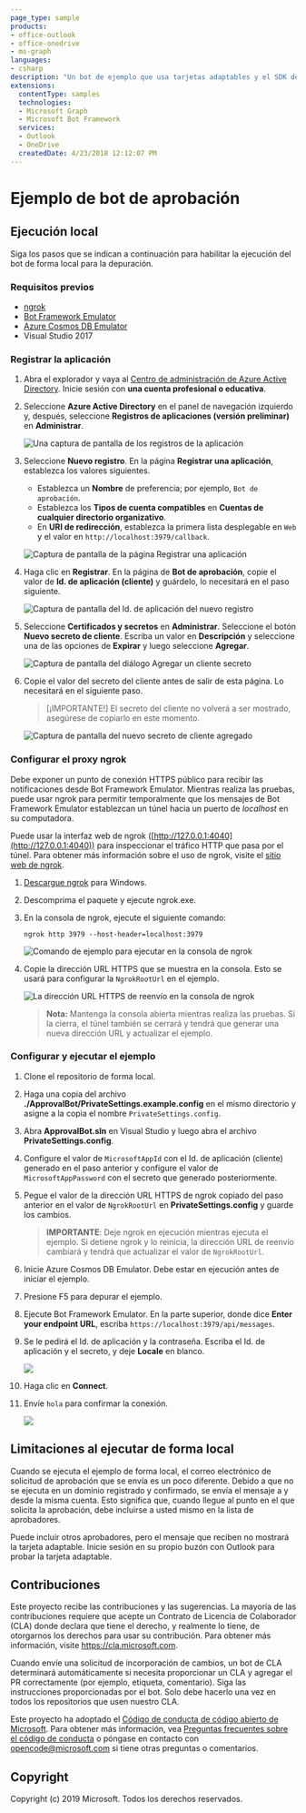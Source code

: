 ```yaml
---
page_type: sample
products:
- office-outlook
- office-onedrive
- ms-graph
languages:
- csharp
description: "Un bot de ejemplo que usa tarjetas adaptables y el SDK de .NET Graph para enviar mensajes que requieren acción y que solicitan aprobación para publicar archivos en OneDrive."
extensions:
  contentType: samples
  technologies:
  - Microsoft Graph
  - Microsoft Bot Framework
  services:
  - Outlook
  - OneDrive
  createdDate: 4/23/2018 12:12:07 PM
---
```

# Ejemplo de bot de aprobación

## Ejecución local

Siga los pasos que se indican a continuación para habilitar la ejecución del bot de forma local para la depuración.

### Requisitos previos

- [ngrok](https://ngrok.com/)
- [Bot Framework Emulator](https://github.com/Microsoft/BotFramework-Emulator/releases)
- [Azure Cosmos DB Emulator](https://docs.microsoft.com/es-es/azure/cosmos-db/local-emulator)
- Visual Studio 2017

### Registrar la aplicación

1. Abra el explorador y vaya al [Centro de administración de Azure Active Directory](https://aad.portal.azure.com). Inicie sesión con **una cuenta profesional o educativa**.

1. Seleccione **Azure Active Directory** en el panel de navegación izquierdo y, después, seleccione **Registros de aplicaciones (versión preliminar)** en **Administrar**.

    ![Una captura de pantalla de los registros de la aplicación ](readme-images/aad-portal-app-registrations.png)

1. Seleccione **Nuevo registro**. En la página **Registrar una aplicación**, establezca los valores siguientes.

    - Establezca un **Nombre** de preferencia; por ejemplo, `Bot de aprobación`.
    - Establezca los **Tipos de cuenta compatibles** en **Cuentas de cualquier directorio organizativo**.
    - En **URI de redirección**, establezca la primera lista desplegable en `Web` y el valor en `http://localhost:3979/callback`.

    ![Captura de pantalla de la página Registrar una aplicación](readme-images/aad-register-an-app.PNG)

1. Haga clic en **Registrar**. En la página de **Bot de aprobación**, copie el valor de **Id. de aplicación (cliente)** y guárdelo, lo necesitará en el paso siguiente.

    ![Captura de pantalla del Id. de aplicación del nuevo registro](readme-images/aad-application-id.PNG)

1. Seleccione **Certificados y secretos** en **Administrar**. Seleccione el botón **Nuevo secreto de cliente**. Escriba un valor en **Descripción** y seleccione una de las opciones de **Expirar** y luego seleccione **Agregar**.

    ![Captura de pantalla del diálogo Agregar un cliente secreto](readme-images/aad-new-client-secret.png)

1. Copie el valor del secreto del cliente antes de salir de esta página. Lo necesitará en el siguiente paso.

    > [¡IMPORTANTE!]
    > El secreto del cliente no volverá a ser mostrado, asegúrese de copiarlo en este momento.

    ![Captura de pantalla del nuevo secreto de cliente agregado](readme-images/aad-copy-client-secret.png)

### Configurar el proxy ngrok

Debe exponer un punto de conexión HTTPS público para recibir las notificaciones desde Bot Framework Emulator. Mientras realiza las pruebas, puede usar ngrok para permitir temporalmente que los mensajes de Bot Framework Emulator establezcan un túnel hacia un puerto de *localhost* en su computadora.

Puede usar la interfaz web de ngrok ([http://127.0.0.1:4040](http://127.0.0.1:4040)) para inspeccionar el tráfico HTTP que pasa por el túnel. Para obtener más información sobre el uso de ngrok, visite el [sitio web de ngrok](https://ngrok.com/).


1. [Descargue ngrok](https://ngrok.com/download) para Windows.

1. Descomprima el paquete y ejecute ngrok.exe.

1. En la consola de ngrok, ejecute el siguiente comando:

    ```Shell
    ngrok http 3979 --host-header=localhost:3979
    ```

    ![Comando de ejemplo para ejecutar en la consola de ngrok](readme-images/ngrok1.PNG)

1. Copie la dirección URL HTTPS que se muestra en la consola. Esto se usará para configurar la `NgrokRootUrl` en el ejemplo.

    ![La dirección URL HTTPS de reenvío en la consola de ngrok](readme-images/ngrok2.PNG)

    > **Nota:** Mantenga la consola abierta mientras realiza las pruebas. Si la cierra, el túnel también se cerrará y tendrá que generar una nueva dirección URL y actualizar el ejemplo.

### Configurar y ejecutar el ejemplo

1. Clone el repositorio de forma local.
1. Haga una copia del archivo **./ApprovalBot/PrivateSettings.example.config** en el mismo directorio y asigne a la copia el nombre `PrivateSettings.config`.
1. Abra **ApprovalBot.sln** en Visual Studio y luego abra el archivo **PrivateSettings.config**.

1. Configure el valor de `MicrosoftAppId` con el Id. de aplicación (cliente) generado en el paso anterior y configure el valor de `MicrosoftAppPassword` con el secreto que generado posteriormente.

1. Pegue el valor de la dirección URL HTTPS de ngrok copiado del paso anterior en el valor de `NgrokRootUrl` en **PrivateSettings.config** y guarde los cambios.

    > **IMPORTANTE**: Deje ngrok en ejecución mientras ejecuta el ejemplo. Si detiene ngrok y lo reinicia, la dirección URL de reenvío cambiará y tendrá que actualizar el valor de `NgrokRootUrl`.

1. Inicie Azure Cosmos DB Emulator. Debe estar en ejecución antes de iniciar el ejemplo.

1. Presione F5 para depurar el ejemplo.

1. Ejecute Bot Framework Emulator. En la parte superior, donde dice **Enter your endpoint URL**, escriba `https://localhost:3979/api/messages`.

1. Se le pedirá el Id. de aplicación y la contraseña. Escriba el Id. de aplicación y el secreto, y deje **Locale** en blanco.

    ![](readme-images/configure-emulator.PNG)

1. Haga clic en **Connect**.

1. Envíe `hola` para confirmar la conexión.

    ![](readme-images/hello-bot.PNG)

## Limitaciones al ejecutar de forma local

Cuando se ejecuta el ejemplo de forma local, el correo electrónico de solicitud de aprobación que se envía es un poco diferente. Debido a que no se ejecuta en un dominio registrado y confirmado, se envía el mensaje a y desde la misma cuenta. Esto significa que, cuando llegue al punto en el que solicita la aprobación, debe incluirse a usted mismo en la lista de aprobadores.

Puede incluir otros aprobadores, pero el mensaje que reciben no mostrará la tarjeta adaptable. Inicie sesión en su propio buzón con Outlook para probar la tarjeta adaptable.

## Contribuciones

Este proyecto recibe las contribuciones y las sugerencias.
La mayoría de las contribuciones requiere que acepte un Contrato de Licencia de Colaborador (CLA) donde declara que tiene el derecho, y realmente lo tiene, de otorgarnos los derechos para usar su contribución.
Para obtener más información, visite https://cla.microsoft.com.

Cuando envíe una solicitud de incorporación de cambios, un bot de CLA determinará automáticamente si necesita proporcionar un CLA y agregar el PR correctamente (por ejemplo, etiqueta, comentario).
Siga las instrucciones proporcionadas por el bot.
Solo debe hacerlo una vez en todos los repositorios que usen nuestro CLA.

Este proyecto ha adoptado el [Código de conducta de código abierto de Microsoft](https://opensource.microsoft.com/codeofconduct/).
Para obtener más información, vea [Preguntas frecuentes sobre el código de conducta](https://opensource.microsoft.com/codeofconduct/faq/)
o póngase en contacto con [opencode@microsoft.com](mailto:opencode@microsoft.com) si tiene otras preguntas o comentarios.

## Copyright

Copyright (c) 2019 Microsoft. Todos los derechos reservados.
